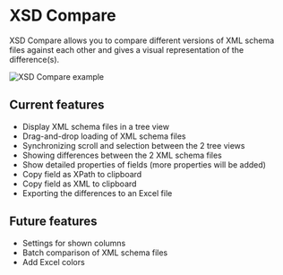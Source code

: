# XSD Compare
XSD Compare allows you to compare different versions of XML schema files against each other and gives a visual representation of the difference(s).

![XSD Compare example](https://i.imgur.com/JatqEim.png)

## Current features
* Display XML schema files in a tree view
* Drag-and-drop loading of XML schema files
* Synchronizing scroll and selection between the 2 tree views
* Showing differences between the 2 XML schema files
* Show detailed properties of fields (more properties will be added)
* Copy field as XPath to clipboard
* Copy field as XML to clipboard
* Exporting the differences to an Excel file

## Future features
* Settings for shown columns
* Batch comparison of XML schema files
* Add Excel colors
